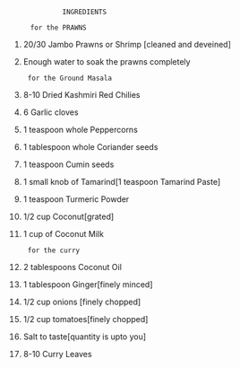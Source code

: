                  INGREDIENTS

         for the PRAWNS
 
1)  20/30 Jambo Prawns or Shrimp [cleaned and deveined]
2)  Enough water to soak the prawns completely

         for the Ground Masala

1)  8-10 Dried Kashmiri Red Chilies
2)  6 Garlic cloves
3)  1 teaspoon whole Peppercorns
4)  1 tablespoon whole Coriander seeds
5)  1 teaspoon Cumin seeds
6)  1 small knob of Tamarind[1 teaspoon Tamarind Paste]
7)  1 teaspoon Turmeric Powder
8)  1/2 cup Coconut[grated]
9)  1 cup of Coconut Milk

         for the curry

1)  2 tablespoons Coconut Oil
2)  1 tablespoon Ginger[finely minced]
3)  1/2 cup onions [finely chopped]
4)  1/2 cup tomatoes[finely chopped]
5)  Salt to taste[quantity is upto you]
6)  8-10 Curry Leaves